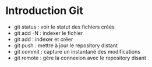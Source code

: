 # Introduction Git

* git status : voir le statut des fichiers créés
* git add -N : indexer le fichier
* git add : indexer et créer
* git push : mettre à jour le repository distant
* git commit : capture un instantané des modifications
* git remote : gère la connexion avec le repository disant